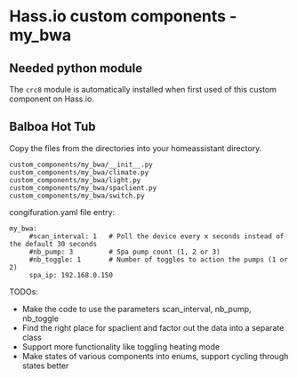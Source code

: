 # Hass.io custom components - my_bwa

## Needed python module

The ```crc8``` module is automatically installed when first used of this custom component on Hass.io.

## Balboa Hot Tub

Copy the files from the directories into your homeassistant directory.

```
custom_components/my_bwa/__init__.py
custom_components/my_bwa/climate.py
custom_components/my_bwa/light.py
custom_components/my_bwa/spaclient.py
custom_components/my_bwa/switch.py
```

congifuration.yaml file entry:
```
my_bwa:
     #scan_interval: 1   # Poll the device every x seconds instead of the default 30 seconds
     #nb_pump: 3         # Spa pump count (1, 2 or 3)
     #nb_toggle: 1       # Number of toggles to action the pumps (1 or 2)
     spa_ip: 192.168.0.150
```     
     
TODOs:
- Make the code to use the parameters scan_interval, nb_pump, nb_toggle
- Find the right place for spaclient and factor out the data into a separate class
- Support more functionality like toggling heating mode
- Make states of various components into enums, support cycling through states better
